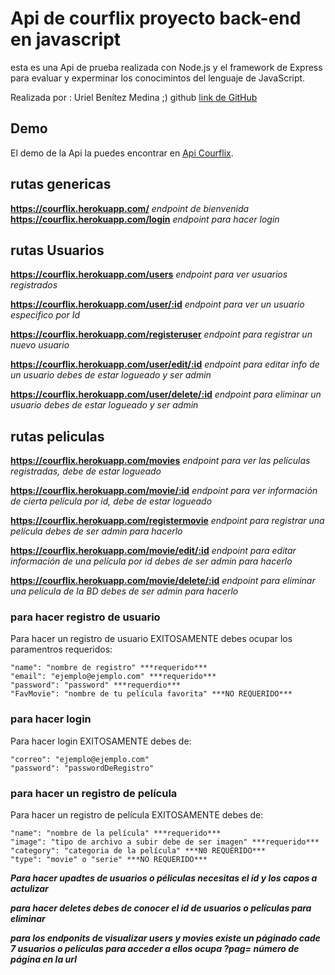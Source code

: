 # Api de courflix proyecto back-end en javascript

esta es una Api de prueba realizada con Node.js y el framework de Express para evaluar y experminar los conocimintos del lenguaje de JavaScript.

Realizada por : Uriel Benítez Medina ;)
github [link de GitHub](https://github.com/UrielBm)

## Demo

El demo de la Api la puedes encontrar en [Api Courflix](https://courflix.herokuapp.com/).

## rutas genericas

**https://courflix.herokuapp.com/** _endpoint de bienvenida_
**https://courflix.herokuapp.com/login** _endpoint para hacer login_

## rutas Usuarios

**https://courflix.herokuapp.com/users** _endpoint para ver usuarios registrados_

**https://courflix.herokuapp.com/user/:id** _endpoint para ver un usuario especifico por Id_

**https://courflix.herokuapp.com/registeruser** _endpoint para registrar un nuevo usuario_

**https://courflix.herokuapp.com/user/edit/:id** _endpoint para editar info de un usuario debes de estar logueado y ser admin_

**https://courflix.herokuapp.com/user/delete/:id** _endpoint para eliminar un usuario debes de estar logueado y ser admin_

## rutas peliculas

**https://courflix.herokuapp.com/movies** _endpoint para ver las películas registradas, debe de estar logueado_

**https://courflix.herokuapp.com/movie/:id** _endpoint para ver información de cierta película por id, debe de estar logueado_

**https://courflix.herokuapp.com/registermovie** _endpoint para registrar una película debes de ser admin para hacerlo_

**https://courflix.herokuapp.com/movie/edit/:id** _endpoint para editar información de una película por id debes de ser admin para hacerlo_

**https://courflix.herokuapp.com/movie/delete/:id** _endpoint para eliminar una película de la BD debes de ser admin para hacerlo_

### para hacer registro de usuario

Para hacer un registro de usuario EXITOSAMENTE debes ocupar los paramentros requeridos:

```
"name": "nombre de registro" ***requerido***
"email": "ejemplo@ejemplo.com" ***requerido***
"password": "password" ***requerdio***
"FavMovie": "nombre de tu película favorita" ***NO REQUERIDO***
```

### para hacer login

Para hacer login EXITOSAMENTE debes de:

```
"correo": "ejemplo@ejemplo.com"
"password": "passwordDeRegistro"
```

### para hacer un registro de película

Para hacer un registro de película EXITOSAMENTE debes de:

```
"name": "nombre de la película" ***requerido***
"image": "tipo de archivo a subir debe de ser imagen" ***requerido***
"category": "categoria de la película" ***N0 REQUERIDO***
"type": "movie" o "serie" ***NO REQUERIDO***
```

**_Para hacer upadtes de usuarios o péliculas necesitas el id y los capos a actulizar_**

**_para hacer deletes debes de conocer el id de usuarios o películas para eliminar_**

**_para los endponits de visualizar users y movies existe un páginado cade 7 usuarios o películas para acceder a ellos ocupa ?pag= número de página en la url_**
